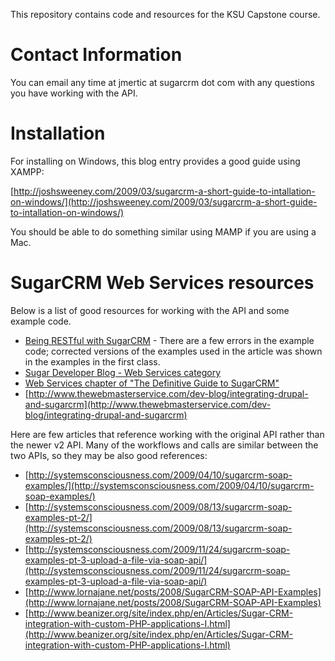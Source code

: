 This repository contains code and resources for the KSU Capstone course.

# Contact Information

You can email any time at jmertic at sugarcrm dot com with any questions you have working with the API.

# Installation

For installing on Windows, this blog entry provides a good guide using XAMPP:

[http://joshsweeney.com/2009/03/sugarcrm-a-short-guide-to-intallation-on-windows/](http://joshsweeney.com/2009/03/sugarcrm-a-short-guide-to-intallation-on-windows/)

You should be able to do something similar using MAMP if you are using a Mac.

# SugarCRM Web Services resources

Below is a list of good resources for working with the API and some example code.

* [Being RESTful with SugarCRM](http://www.ibm.com/developerworks/library/x-sugarcrmrest/index.html) - There are a few errors in the example code; corrected versions of the examples used in the article was shown in the examples in the first class.
* [Sugar Developer Blog - Web Services category](http://developers.sugarcrm.com/wordpress/category/webservices/)
* [Web Services chapter of "The Definitive Guide to SugarCRM"](http://books.google.com/books?id=EYhKc1gFz2gC&lpg=PP1&pg=PA55#v=onepage&q&f=false) 
* [http://www.thewebmasterservice.com/dev-blog/integrating-drupal-and-sugarcrm](http://www.thewebmasterservice.com/dev-blog/integrating-drupal-and-sugarcrm)

Here are few articles that reference working with the original API rather than the newer v2 API. Many of the workflows and calls are similar between the two APIs, so they may be also good references:

* [http://systemsconsciousness.com/2009/04/10/sugarcrm-soap-examples/](http://systemsconsciousness.com/2009/04/10/sugarcrm-soap-examples/)
* [http://systemsconsciousness.com/2009/08/13/sugarcrm-soap-examples-pt-2/](http://systemsconsciousness.com/2009/08/13/sugarcrm-soap-examples-pt-2/)
* [http://systemsconsciousness.com/2009/11/24/sugarcrm-soap-examples-pt-3-upload-a-file-via-soap-api/](http://systemsconsciousness.com/2009/11/24/sugarcrm-soap-examples-pt-3-upload-a-file-via-soap-api/)
* [http://www.lornajane.net/posts/2008/SugarCRM-SOAP-API-Examples](http://www.lornajane.net/posts/2008/SugarCRM-SOAP-API-Examples)
* [http://www.beanizer.org/site/index.php/en/Articles/Sugar-CRM-integration-with-custom-PHP-applications-I.html](http://www.beanizer.org/site/index.php/en/Articles/Sugar-CRM-integration-with-custom-PHP-applications-I.html)